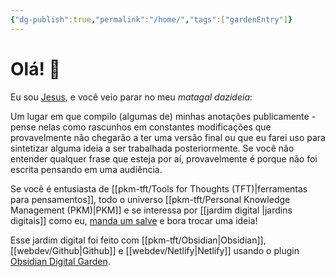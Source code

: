 ```yaml
---
{"dg-publish":true,"permalink":"/home/","tags":["gardenEntry"]}
---
```



# Olá! 👋

Eu sou [Jesus](https://jesus.com.vc), e você veio parar no meu *matagal dazideia*: 

Um lugar em que compilo (algumas de) minhas anotações publicamente - pense nelas como rascunhos em constantes modificações que provavelmente não chegarão a ter uma versão final ou que eu farei uso para sintetizar alguma ideia a ser trabalhada posteriormente. Se você não entender qualquer frase que esteja por aí, provavelmente é porque não foi escrita pensando em uma audiência.

Se você é entusiasta de [[pkm-tft/Tools for Thoughts (TFT)\|ferramentas para pensamentos]], todo o universo [[pkm-tft/Personal Knowledge Management (PKM)\|PKM]] e se interessa por [[jardim digital \|jardins digitais]] como eu, [manda um salve](elielguilhen@gmail.com) e bora trocar uma ideia!

Esse jardim digital foi feito com [[pkm-tft/Obsidian\|Obsidian]], [[webdev/Github\|Github]] e [[webdev/Netlify\|Netlify]] usando o plugin [Obsidian Digital Garden](https://github.com/oleeskild/Obsidian-Digital-Garden).
